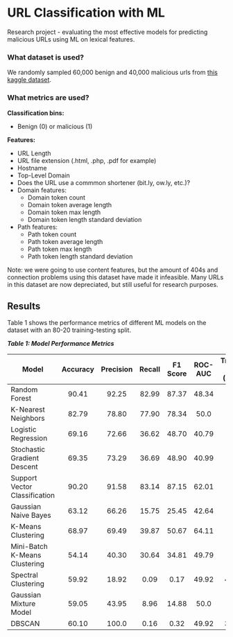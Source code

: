 # URL Classification with ML
Research project - evaluating the most effective models for predicting malicious URLs using ML on lexical features.
### What dataset is used?
We randomly sampled 60,000 benign and 40,000 malicious urls from [this kaggle dataset](https://www.kaggle.com/datasets/sid321axn/malicious-urls-dataset/).

### What metrics are used?
**Classification bins:**
- Benign (0) or malicious (1)
  
**Features:**
- URL Length
- URL file extension (.html, .php, .pdf for example)
- Hostname
- Top-Level Domain
- Does the URL use a commmon shortener (bit.ly, ow.ly, etc.)?
- Domain features:
  * Domain token count
  * Domain token average length
  * Domain token max length
  * Domain token length standard deviation
- Path features:
  * Path token count
  * Path token average length
  * Path token max length
  * Path token length standard deviation

Note: we were going to use content features, but the amount of 404s and connection problems using this dataset have made it infeasible. Many URLs in this dataset are now depreciated, but still useful for research purposes.

## Results
Table 1 shows the performance metrics of different ML models on the dataset with an 80-20 training-testing split.

***Table 1: Model Performance Metrics***

| Model         | Accuracy | Precision | Recall | F1 Score | ROC-AUC | Training Time (secs.) | Confusion Matrix |
|--------------|:-----:|:-----:|:-----:|:-----:|:-----:|:-----:|:---|
| Random Forest | 90.41 | 92.25 | 82.99 | 87.37 | 48.34 | 14.0 | ![Untitled-1](https://github.com/lucinder/URLClassification-ML/assets/81818595/1bd74c14-ad3f-4f72-bf9e-f08f499dd286) |
| K-Nearest Neighbors | 82.79 | 78.80 | 77.90 | 78.34 | 50.0 | 11.0 | ![Untitled-1](https://github.com/lucinder/URLClassification-ML/assets/81818595/a46c818a-1f12-4f11-aa9b-265e1b92b276) |
| Logistic Regression | 69.16 | 72.66 | 36.62 | 48.70 | 40.79 | 0.2 | ![Untitled](https://github.com/lucinder/URLClassification-ML/assets/81818595/bd9ba284-9dfe-4a83-84b6-b78ca9d684fd) |
| Stochastic Gradient Descent | 69.35 | 73.29 | 36.69 | 48.90 | 40.99 | | ![Untitled-1](https://github.com/lucinder/URLClassification-ML/assets/81818595/10e6bbe5-7d8b-4dbf-bbcb-771445446aa8) |
| Support Vector Classification | 90.20 | 91.58 | 83.14 | 87.15 | 62.01 | 416 | ![Untitled](https://github.com/lucinder/URLClassification-ML/assets/81818595/5a61aa7c-d884-4fa4-b1cc-2ed693a45b2b) |
| Gaussian Naive Bayes | 63.12 | 66.26 | 15.75 | 25.45 | 42.64 | 0.1 | ![Untitled](https://github.com/lucinder/URLClassification-ML/assets/81818595/d5c9277b-b02d-450d-a45e-fc322e07d059) |
| K-Means Clustering | 68.97 | 69.49 | 39.87 | 50.67 | 64.11 | 0.8 | ![Untitled-1](https://github.com/lucinder/URLClassification-ML/assets/81818595/8a284ad7-3c3a-4656-a280-93a3c969ad31) |
| Mini-Batch K-Means Clustering | 54.14 | 40.30 | 30.64 | 34.81 | 49.79 | 0.2 | ![Untitled](https://github.com/lucinder/URLClassification-ML/assets/81818595/9d1be276-9289-46a1-9af1-00d0065ce52e) |
| Spectral Clustering | 59.92 | 18.92 | 0.09 | 0.17 | 49.92 | 424.1 | ![Untitled](https://github.com/lucinder/URLClassification-ML/assets/81818595/efcbcd8f-26ea-4526-85a5-268f7ade9d26) |
| Gaussian Mixture Model | 59.05 | 43.95 | 8.96 | 14.88  | 50.0 | 1.2 | ![Untitled-1](https://github.com/lucinder/URLClassification-ML/assets/81818595/70d1718f-1d35-4ae2-ac27-9f2276754753) |
| DBSCAN | 60.10 | 100.0 | 0.16 | 0.32 | 49.92 | 323.2 | ![Untitled](https://github.com/lucinder/URLClassification-ML/assets/81818595/048c20a3-9c38-473b-9157-6641cde06300) |
